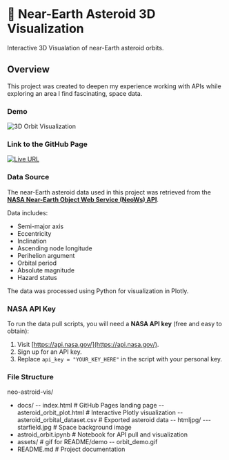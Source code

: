 # 🚀 Near-Earth Asteroid 3D Visualization

Interactive 3D Visualation of near-Earth asteroid orbits.

## Overview

This project was created to deepen my experience working with APIs while exploring an area I find fascinating, space data.

### Demo

![3D Orbit Visualization](assets/msedge_MzyFU8t5XD.gif)


### Link to the GitHub Page
[![Live URL](https://img.shields.io/badge/Live-URL-blue)](https://jbeardsley8.github.io/neo-asteroid-vis/)


### Data Source

The near-Earth asteroid data used in this project was retrieved from the **[NASA Near-Earth Object Web Service (NeoWs) API](https://api.nasa.gov/)**.

Data includes:
- Semi-major axis
- Eccentricity
- Inclination
- Ascending node longitude
- Perihelion argument
- Orbital period
- Absolute magnitude
- Hazard status

The data was processed using Python for visualization in Plotly.

### NASA API Key

To run the data pull scripts, you will need a **NASA API key** (free and easy to obtain):

1. Visit [https://api.nasa.gov/](https://api.nasa.gov/).
2. Sign up for an API key.
3. Replace `api_key = "YOUR_KEY_HERE"` in the script with your personal key.

### File Structure

neo-astroid-vis/
 - docs/
 -- index.html # GitHub Pages landing page
 -- asteroid_orbit_plot.html # Interactive Plotly visualization
 -- asteroid_orbital_dataset.csv # Exported asteroid data
 -- htmljpg/
 --- starfield.jpg # Space background image 
 -  astroid_orbit.ipynb # Notebook for API pull and visualization
 -  assets/ # gif for README/demo
 --  orbit_demo.gif
 - README.md # Project documentation

